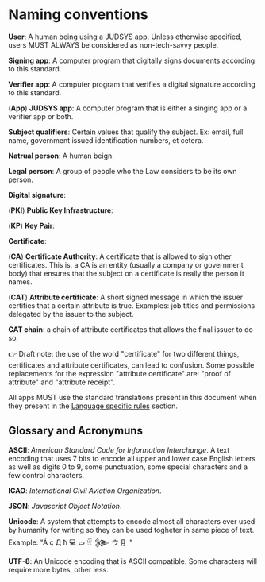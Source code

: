 # Naming conventions

**User**: A human being using a JUDSYS app. Unless otherwise specified, users MUST ALWAYS be considered as non-tech-savvy people.

**Signing app**: A computer program that digitally signs documents according to this standard.

**Verifier app**: A computer program that verifies a digital signature according to this standard.

(**App**) **JUDSYS app**: A computer program that is either a singing app or a verifier app or both.

**Subject qualifiers**: Certain values that qualify the subject. Ex: email, full name, government issued identification numbers, et cetera.

**Natrual person**: A human beign.

**Legal person**: A group of people who the Law considers to be its own person. 

**Digital signature**:

(**PKI**) **Public Key Infrastructure**: 

(**KP**) **Key Pair**:

**Certificate**:

(**CA**) **Certificate Authority**: A certificate that is allowed to sign other certificates. This is, a CA is an entity (usually a company or government body) that ensures that the subject on a certificate is really the person it names. 

(**CAT**) **Attribute certificate**: A short signed message in which the issuer certifies that a certain attribute is true. Examples: job titles and permissions delegated by the issuer to the subject.

**CAT chain**: a chain of attribute certificates that allows the final issuer to do so.

👉 Draft note: the use of the word "certificate" for two different things, certificates and attribute certificates, can lead to confusion. Some possible replacements for the expression "attribute certificate" are: "proof of attribute" and "attribute receipt".

All apps MUST use the standard translations present in this document when they present in the [Language specific rules](#language-specific-rules) section.

## Glossary and Acronymuns

**ASCII**: *American Standard Code for Information Interchange*. A text encoding that uses 7 bits to encode all upper and lower case English letters as well as digits 0 to 9, some punctuation, some special characters and a few control characters.

**ICAO**: *International Civil Aviation Organization*.

**JSON**: *Javascript Object Notation*.

**Unicode**: A system that attempts to encode almost all characters ever used by humanity for writing so they can be used togheter in same piece of text. Example: "Á ç Д ħ 💻 ﺙ 𓁡 𒉲 ウ ⺝ "

**UTF-8**: An Unicode encoding that is ASCII compatible. Some characters will require more bytes, other less.


